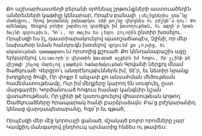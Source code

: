 
Քո աշխարհաստեղծ բերանի օրհնեալ
շրթունքների աստուածեղէն անձրեւների կաթիլը
կենարար,
Որպէս բանալի` լսելիքներիս դռա՜նը մօտեցրու,
Որով խորամանկ բանսարկու օձի թոյնը վերցնես
ու բժշկե՜ս դու:
Քո ամենակալ ձեռքով բռնիր շարժուող գործիքն
իմ խօսողութեան,
Եւ ազդի՛ր նրան ձայնի զօրութիւն,
Դո՛ւ, որ տալիս ես լեզու բոլորին` ընտիր խօսելու.
Որպէսզի ես էլ, դաստիարակուելով
պատշաճապէս,
Չլինի, որ մեր նախահօր նման հանդուգն
խօսելով` զրկուեմ քո լոյսից,
Եւ անբանութեան դատապարտուեմ` որսողից
քշուած:
Քո կենդանաբաշխ աջը երկարելով`
Լուսաւորի՛ր վերստին խաւարած աչքերն իմ
հոգու,
Որ չլինի թէ վիշապի շնչով մարելով լապտերն
համարձակութեան`
Գրվանի ներքոյ մնամ ծածկուած:
Վերցրո՛ւ անօրէնութիւններն իմ,
Տէ՛ր, եւ նետիր նրանք խորքերը ծովի,
Որ փոքր է անչափ քո անսահման մեծութեան
համեմատութեամբ,
Ուր իմ մեղքերը կարող են սուզուել, ըստ
մարգարէի:
Կործանուած հոգուս համար կանգնիր նշան
վստահութեան,
Որ չլինի թէ կառուցուելով վհատութեան կոթող`
Ծածկուածները հրապարակ հանի բարձրաձայն:
Բա՛ց բժշկարանիդ կենաց վարդապետարանը,
հզօ՜ր եւ գթած,


Որպէսզի մեր մէջ կորուսչի ցանած, մշակած բոլոր
որոմները չար`
Կամքիդ մանգաղով ընդհուպ արմատից հնձես ու
թափես:
